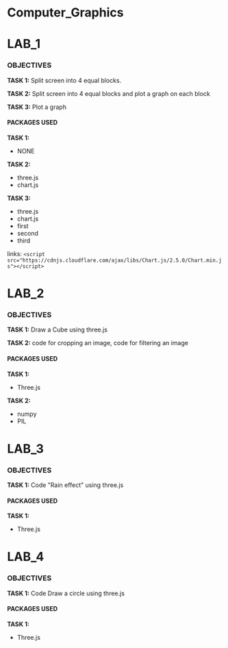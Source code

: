 # Computer_Graphics


# LAB_1  
### OBJECTIVES

**TASK 1:** Split screen into 4 equal blocks.

**TASK 2:** Split screen into 4 equal blocks and plot a graph on each block

**TASK 3:** Plot a graph

#### PACKAGES USED

**TASK 1:**
- NONE

**TASK 2:**
- three.js
- chart.js

**TASK 3:**
- three.js
- chart.js
- first
- second
- third


links:
`<script src="https://cdnjs.cloudflare.com/ajax/libs/Chart.js/2.5.0/Chart.min.js"></script>`

# LAB_2
### OBJECTIVES

**TASK 1:** Draw a Cube using three.js

**TASK 2:** code for cropping an image, code for filtering an image 

#### PACKAGES USED

**TASK 1:** 
- Three.js

**TASK 2:**
- numpy
- PIL


# LAB_3   

### OBJECTIVES

**TASK 1:** Code "Rain effect" using three.js   

#### PACKAGES USED

**TASK 1:** 

- Three.js

# LAB_4   

### OBJECTIVES

**TASK 1:** Code Draw a circle using three.js   

#### PACKAGES USED

**TASK 1:** 
- Three.js

